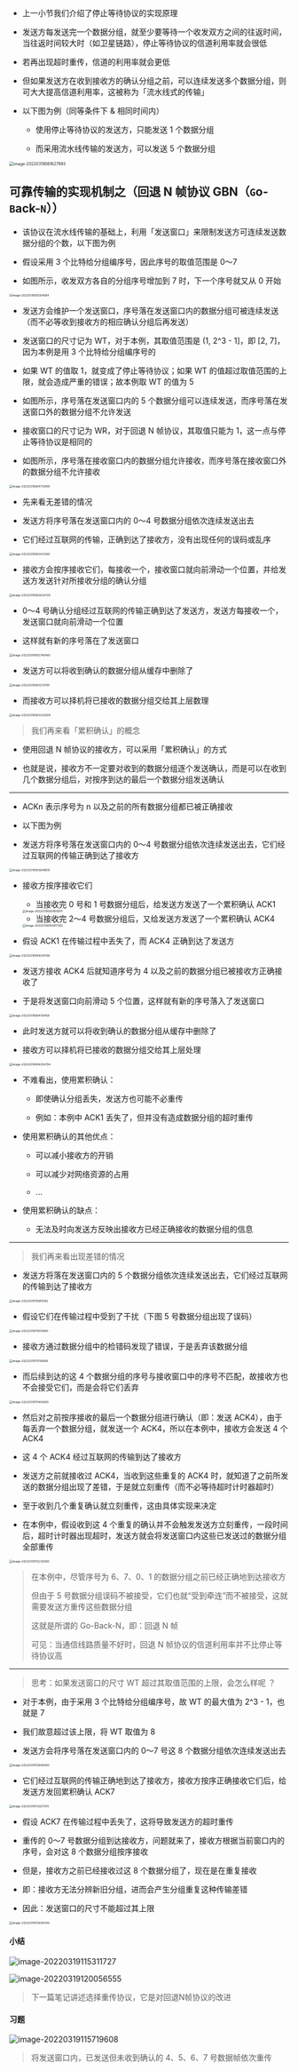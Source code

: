 - 上一小节我们介绍了停止等待协议的实现原理

- 发送方每发送完一个数据分组，就至少要等待一个收发双方之间的往返时间，当往返时间较大时（如卫星链路），停止等待协议的信道利用率就会很低

- 若再出现超时重传，信道的利用率就会更低

- 但如果发送方在收到接收方的确认分组之前，可以连续发送多个数据分组，则可大大提高信道利用率，这被称为「流水线式的传输」

- 以下图为例（同等条件下 & 相同时间内）

	- 使用停止等待协议的发送方，只能发送 1 个数据分组

	- 而采用流水线传输的发送方，可以发送 5 个数据分组

<img src="https://aliyun-oss-lpj.oss-cn-qingdao.aliyuncs.com/images/by-picgo/image-20220319061627993.png" alt="image-20220319061627993" style="zoom:50%;" />

## 可靠传输的实现机制之（回退 N 帧协议 GBN（`G`o-`B`ack-`N`））

- 该协议在流水线传输的基础上，利用「发送窗口」来限制发送方可连续发送数据分组的个数，以下图为例

- 假设采用 3 个比特给分组编序号，因此序号的取值范围是 0～7

- 如图所示，收发双方各自的分组序号增加到 7 时，下一个序号就又从 0 开始

<img src="https://aliyun-oss-lpj.oss-cn-qingdao.aliyuncs.com/images/by-picgo/image-20220319091304684.png" alt="image-20220319091304684" style="zoom:35%;" />

- 发送方会维护一个发送窗口，序号落在发送窗口内的数据分组可被连续发送（而不必等收到接收方的相应确认分组后再发送）

- 发送窗口的尺寸记为 WT，对于本例，其取值范围是 (1, 2^3 - 1]，即 [2, 7]，因为本例是用 3 个比特给分组编序号的

- 如果 WT 的值取 1，就变成了停止等待协议；如果 WT 的值超过取值范围的上限，就会造成严重的错误；故本例取 WT 的值为 5

- 如图所示，序号落在发送窗口内的 5 个数据分组可以连续发送，而序号落在发送窗口外的数据分组不允许发送

- 接收窗口的尺寸记为 WR，对于回退 N 帧协议，其取值只能为 1，这一点与停止等待协议是相同的

- 如图所示，序号落在接收窗口内的数据分组允许接收，而序号落在接收窗口外的数据分组不允许接收

<img src="https://aliyun-oss-lpj.oss-cn-qingdao.aliyuncs.com/images/by-picgo/image-20220319064712499.png" alt="image-20220319064712499" style="zoom:36%;" />

- 先来看无差错的情况

- 发送方将序号落在发送窗口内的 0～4 号数据分组依次连续发送出去

- 它们经过互联网的传输，正确到达了接收方，没有出现任何的误码或乱序

<img src="https://aliyun-oss-lpj.oss-cn-qingdao.aliyuncs.com/images/by-picgo/image-20220319092431260.png" alt="image-20220319092431260" style="zoom:36%;" />

- 接收方会按序接收它们，每接收一个，接收窗口就向前滑动一个位置，并给发送方发送针对所接收分组的确认分组

<img src="https://aliyun-oss-lpj.oss-cn-qingdao.aliyuncs.com/images/by-picgo/image-20220319092624729.png" alt="image-20220319092624729" style="zoom:36%;" />

- 0～4 号确认分组经过互联网的传输正确到达了发送方，发送方每接收一个，发送窗口就向前滑动一个位置

- 这样就有新的序号落在了发送窗口

<img src="https://aliyun-oss-lpj.oss-cn-qingdao.aliyuncs.com/images/by-picgo/image-20220319092740465.png" alt="image-20220319092740465" style="zoom:36%;" />

- 发送方可以将收到确认的数据分组从缓存中删除了

<img src="https://aliyun-oss-lpj.oss-cn-qingdao.aliyuncs.com/images/by-picgo/image-20220319093213795.png" alt="image-20220319093213795" style="zoom:36%;" />

- 而接收方可以择机将已接收的数据分组交给其上层数理

<img src="https://aliyun-oss-lpj.oss-cn-qingdao.aliyuncs.com/images/by-picgo/image-20220319093320928.png" alt="image-20220319093320928" style="zoom:36%;" />

> 我们再来看「累积确认」的概念

- 使用回退 N 帧协议的接收方，可以采用「累积确认」的方式

- 也就是说，接收方不一定要对收到的数据分组逐个发送确认，而是可以在收到几个数据分组后，对按序到达的最后一个数据分组发送确认

---

- ACKn 表示序号为 n 以及之前的所有数据分组都已被正确接收

- 以下图为例

- 发送方将序号落在发送窗口内的 0～4 号数据分组依次连续发送出去，它们经过互联网的传输正确到达了接收方

<img src="https://aliyun-oss-lpj.oss-cn-qingdao.aliyuncs.com/images/by-picgo/image-20220319093648610.png" alt="image-20220319093648610" style="zoom:36%;" />

- 接收方按序接收它们

	- 当接收完 0 号和 1 号数据分组后，给发送方发送了一个累积确认 ACK1

	<img src="https://aliyun-oss-lpj.oss-cn-qingdao.aliyuncs.com/images/by-picgo/image-20220319093809911.png" alt="image-20220319093809911" style="zoom:36%;" />

	- 当接收完 2～4 号数据分组后，又给发送方发送了一个累积确认 ACK4

	<img src="https://aliyun-oss-lpj.oss-cn-qingdao.aliyuncs.com/images/by-picgo/image-20220319093917362.png" alt="image-20220319093917362" style="zoom:36%;" />

- 假设 ACK1 在传输过程中丢失了，而 ACK4 正确到达了发送方

<img src="https://aliyun-oss-lpj.oss-cn-qingdao.aliyuncs.com/images/by-picgo/image-20220319094045106.png" alt="image-20220319094045106" style="zoom:36%;" />

- 发送方接收 ACK4 后就知道序号为 4 以及之前的数据分组已被接收方正确接收了

- 于是将发送窗口向前滑动 5 个位置，这样就有新的序号落入了发送窗口

<img src="https://aliyun-oss-lpj.oss-cn-qingdao.aliyuncs.com/images/by-picgo/image-20220319094139108.png" alt="image-20220319094139108" style="zoom:36%;" />

- 此时发送方就可以将收到确认的数据分组从缓存中删除了

- 接收方可以择机将已接收的数据分组交给其上层处理

<img src="https://aliyun-oss-lpj.oss-cn-qingdao.aliyuncs.com/images/by-picgo/image-20220319094254794.png" alt="image-20220319094254794" style="zoom:36%;" />

- 不难看出，使用累积确认：

	- 即使确认分组丢失，发送方也可能不必重传

	- 例如：本例中 ACK1 丢失了，但并没有造成数据分组的超时重传

- 使用累积确认的其他优点：

	- 可以减小接收方的开销

	- 可以减少对网络资源的占用

	- ...

- 使用累积确认的缺点：

	- 无法及时向发送方反映出接收方已经正确接收的数据分组的信息

---

> 我们再来看出现差错的情况

- 发送方将落在发送窗口内的 5 个数据分组依次连续发送出去，它们经过互联网的传输到达了接收方

<img src="https://aliyun-oss-lpj.oss-cn-qingdao.aliyuncs.com/images/by-picgo/image-20220319110810182.png" alt="image-20220319110810182" style="zoom:36%;" />

- 假设它们在传输过程中受到了干扰（下图 5 号数据分组出现了误码）

<img src="https://aliyun-oss-lpj.oss-cn-qingdao.aliyuncs.com/images/by-picgo/image-20220319111010680.png" alt="image-20220319111010680" style="zoom:36%;" />

- 接收方通过数据分组中的检错码发现了错误，于是丢弃该数据分组

<img src="https://aliyun-oss-lpj.oss-cn-qingdao.aliyuncs.com/images/by-picgo/image-20220319111106856.png" alt="image-20220319111106856" style="zoom:36%;" />

- 而后续到达的这 4 个数据分组的序号与接收窗口中的序号不匹配，故接收方也不会接受它们，而是会将它们丢弃

<img src="https://aliyun-oss-lpj.oss-cn-qingdao.aliyuncs.com/images/by-picgo/image-20220319111400825.png" alt="image-20220319111400825" style="zoom:36%;" />

- 然后对之前按序接收的最后一个数据分组进行确认（即：发送 ACK4），由于每丢弃一个数据分组，就发送一个 ACK4，所以在本例中，接收方会发送 4 个 ACK4

- 这 4 个 ACK4 经过互联网的传输到达了接收方

- 发送方之前就接收过 ACK4，当收到这些重复的 ACK4 时，就知道了之前所发送的数据分组出现了差错，于是就立刻重传（而不必等待超时计时器超时）

- 至于收到几个重复确认就立刻重传，这由具体实现来决定

- 在本例中，假设收到这 4 个重复的确认并不会触发发送方立刻重传，一段时间后，超时计时器出现超时，发送方就会将发送窗口内这些已发送过的数据分组全部重传

<img src="https://aliyun-oss-lpj.oss-cn-qingdao.aliyuncs.com/images/by-picgo/image-20220319112230083.png" alt="image-20220319112230083" style="zoom:36%;" />

> 在本例中，尽管序号为 6、7、0、1 的数据分组之前已经正确地到达接收方
>
> 但由于 5 号数据分组误码不被接受，它们也就“受到牵连”而不被接受，这就需要发送方重传这些数据分组
>
> 这就是所谓的 Go-Back-N，即：回退 N 帧
>
> 可见：当通信线路质量不好时，回退 N 帧协议的信道利用率并不比停止等待协议高

---

> 思考：如果发送窗口的尺寸 WT 超过其取值范围的上限，会怎么样呢 ？

- 对于本例，由于采用 3 个比特给分组编序号，故 WT 的最大值为 2^3 - 1，也就是 7

- 我们故意超过该上限，将 WT 取值为 8

- 发送方会将序号落在发送窗口内的 0～7 号这 8 个数据分组依次连续发送出去

<img src="https://aliyun-oss-lpj.oss-cn-qingdao.aliyuncs.com/images/by-picgo/image-20220319112846083.png" alt="image-20220319112846083" style="zoom:36%;" />

- 它们经过互联网的传输正确地到达了接收方，接收方按序正确接收它们后，给发送方发回累积确认 ACK7

<img src="https://aliyun-oss-lpj.oss-cn-qingdao.aliyuncs.com/images/by-picgo/image-20220319113027070.png" alt="image-20220319113027070" style="zoom:36%;" />

- 假设 ACK7 在传输过程中丢失了，这将导致发送方的超时重传

- 重传的 0～7 号数据分组到达接收方，问题就来了，接收方根据当前窗口内的序号，会对这 8 个数据分组按序接收

- 但是，接收方之前已经接收过这 8 个数据分组了，现在是在重复接收

- 即：接收方无法分辨新旧分组，进而会产生分组重复这种传输差错

- 因此：发送窗口的尺寸不能超过其上限

<img src="https://aliyun-oss-lpj.oss-cn-qingdao.aliyuncs.com/images/by-picgo/image-20220319113638349.png" alt="image-20220319113638349" style="zoom:36%;" />

#### 小结

![image-20220319115311727](https://aliyun-oss-lpj.oss-cn-qingdao.aliyuncs.com/images/by-picgo/image-20220319115311727.png)

![image-20220319120056555](https://aliyun-oss-lpj.oss-cn-qingdao.aliyuncs.com/images/by-picgo/image-20220319120056555.png)

> 下一篇笔记讲述选择重传协议，它是对回退N帧协议的改进

#### 习题

![image-20220319115719608](https://aliyun-oss-lpj.oss-cn-qingdao.aliyuncs.com/images/by-picgo/image-20220319115719608.png)

> 将发送窗口内，已发送但未收到确认的 4、5、6、7 号数据帧依次重传

